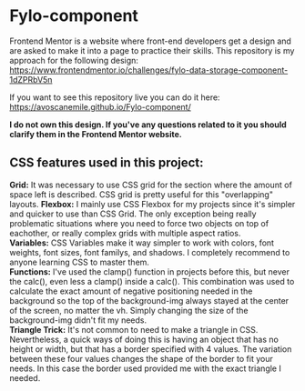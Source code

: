 # Fylo-component
Frontend Mentor is a website where front-end developers get a design and are asked to make it into a page to practice their skills. This repository is my approach for the following design: https://www.frontendmentor.io/challenges/fylo-data-storage-component-1dZPRbV5n

If you want to see this repository live you can do it here: https://avoscanemile.github.io/Fylo-component/

**I do not own this design. If you've any questions related to it you should clarify them in the Frontend Mentor website.** 
## CSS features used in this project:
**Grid:** It was necessary to use CSS grid for the section where the amount of space left is described. CSS grid is pretty useful for this "overlapping" layouts. 
**Flexbox:** I mainly use CSS Flexbox for my projects since it's simpler and quicker to use than CSS Grid. The only exception being really problematic situations where you need to force two objects on top of eachother, or really complex grids with multiple aspect ratios.  
**Variables:** CSS Variables make it way simpler to work with colors, font weights, font sizes, font familys, and shadows. I completely recommend to anyone learning CSS to master them.    
**Functions:** I've used the clamp() function in projects before this, but never the calc(), even less a clamp() inside a calc(). This combination was used to calculate the exact amount of negative positioning needed in the background so the top of the background-img always stayed at the center of the screen, no matter the vh. Simply changing the size of the background-img didn't fit my needs.     
**Triangle Trick:** It's not common to need to make a triangle in CSS. Nevertheless, a quick ways of doing this is having an object that has no height or width, but that has a border specified with 4 values. The variation between these four values changes the shape of the border to fit your needs. In this case the border used provided me with the exact triangle I needed. 
